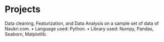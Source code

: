 # Projects
Data cleaning, Featurization, and Data Analysis on a sample set of data of Naukri.com.
• Language used: Python.
• Library used: Numpy, Pandas, Seaborn, Matplotlib.
